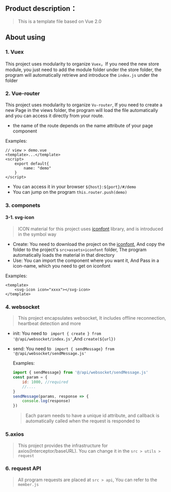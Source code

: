 ## Product description：

> This is a template file based on Vue 2.0



## About using



### 1. Vuex

This project uses modularity to organize `Vuex`，If you need the new store module, you just need to add the module folder under the store folder, the program will automatically retrieve and introduce the `index.js` under the folder



### 2. Vue-router

This project uses modularity to organize `Vu-router`, If you need to create a new Page in the views folder, the program will load the file automatically and you can access it directly from your route. 

* the name of the route depends on the name attribute of your page component

Examples: 

```vue
// view > demo.vue
<template>...</template>
<script>
	export default{
        name: "demo"
    }
</script>
```

- You can access it in your browser  `${host}:${port}/#/demo`
- You can jump on the program `this.router.push(demo)`



###  3. componets

####	3-1. svg-icon

>  ICON material for this project uses [iconfont](https://www.iconfont.cn/) library, and is introduced in the symbol way

- Create: You need to download the project on the [iconfont](https://www.iconfont.cn/), And copy the folder to the project's `src>assets>iconfont` folder, The program automatically loads the material in that directory
- Use:  You can import the component where you want it,  And Pass in a icon-name, which you need to get on iconfont

Examples:  

```vue
<template>
	<svg-icon icon="xxxx"></svg-icon>
</template>
```



### 4. websocket

> This project encapsulates websocket, It includes offline reconnection, heartbeat detection and more

- init: You need to ` import { create } from '@/api/websocket/index.js'`,And `create(${url})`

- send:  You need to ` import { sendMessage} from '@/api/websocket/sendMessage.js'`

  Examples:

  ```js
  import { sendMessage} from '@/api/websocket/sendMessage.js'
  const param = {
      id: 1000, //required
      //....
  }
  sendMessage(params, response => {
      console.log(response)
  })
  ```

  > Each param needs to have a unique id attribute, and callback is automatically called when the request is responded to



###  5.axios

> This project provides the infrastructure for axios(Interceptor/baseURL). You can change it in the `src > utils > request` 



###  6. request API

> All program requests are placed at `src > api`, You can refer to the `member.js `

